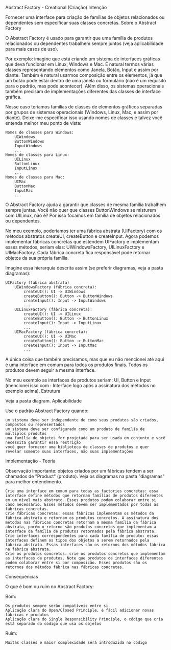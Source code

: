 Abstract Factory - Creational (Criação)
Intenção

Fornecer uma interface para criação de famílias de objetos relacionados ou dependentes sem especificar suas classes concretas.
Sobre o Abstract Factory

O Abstract Factory é usado para garantir que uma família de produtos relacionados ou dependentes trabalhem sempre juntos (veja aplicabilidade para mais casos de uso).

Por exemplo: imagine que está criando um sistema de interfaces gráficas que deva funcionar em Linux, Windows e Mac. É natural termos várias classes representando elementos como Janela, Botão, Input e assim por diante. Também é natural usarmos composição entre os elementos, já que um botão pode estar dentro de uma janela ou formulário (não é um requisito para o padrão, mas pode acontecer). Além disso, os sistemas operacionais também precisam de implementações diferentes das classes de interface gráfica.

Nesse caso teríamos famílias de classes de elementos gráficos separadas por grupos de sistemas operacionais (Windows, Linux, Mac, e assim por diante). Deixe-me especificar isso usando nomes de classes e talvez você entenda melhor meu ponto de vista:

    Nomes de classes para Windows:
        UIWindows
        ButtonWindows
        InputWindows
        ...
    Nomes de classes para Linux:
        UILinux
        ButtonLinux
        InputLinux
        ...
    Nomes de classes para Mac:
        UIMac
        ButtonMac
        InputMac
        ...

O Abstract Factory ajuda a garantir que classes de mesma família trabalhem sempre juntas. Você não quer que classes ButtonWindows se misturem com UILinux, não é? Por isso focamos em família de objetos relacionados ou dependentes.

No meu exemplo, poderíamos ter uma fábrica abstrata (UIFactory) com os métodos abstratos createUI, createButton e createInput. Agora podemos implementar fábricas concretas que estendem UIFactory e implementam esses métodos, seriam elas: UIWindowsFactory, UILinuxFactory e UIMacFactory. Cada fábrica concreta fica responsável pode retornar objetos da sua própria família.

Imagine essa hierarquia descrita assim (se preferir diagramas, veja a pasta diagramas):

    UIFactory (fábrica abstrata)
        UIWindowsFactory (fábrica concreta):
            createUI(): UI -> UIWindows
            createButton(): Button -> ButtonWindows
            createInput(): Input -> InputWindows
            ...
        UILinuxFactory (fábrica concreta):
            createUI(): UI -> UILinux
            createButton(): Button -> ButtonLinux
            createInput(): Input -> InputLinux
            ...
        UIMacFactory (fábrica concreta):
            createUI(): UI -> UIMac
            createButton(): Button -> ButtonMac
            createInput(): Input -> InputMac
            ...

A única coisa que também precisamos, mas que eu não mencionei até aqui é uma interface em comum para todos os produtos finais. Todos os produtos devem seguir a mesma interface.

No meu exemplo as interfaces de produtos seriam: UI, Button e Input (mencionei isso com : Interface logo após a assinatura dos métodos no exemplo acima).
Estrutura

Veja a pasta diagram.
Aplicabilidade

Use o padrão Abstract Factory quando:

    um sistema deve ser independente de como seus produtos são criados, compostos ou representados
    um sistema deve ser configurado como um produto de família de múltiplos produtos
    uma família de objetos for projetada para ser usada em conjunto e você necessita garantir essa restrição
    você quer fornecer uma biblioteca de classes de produtos e quer revelar somente suas interfaces, não suas implementações

Implementação - Teoria

Observação importante: objetos criados por um fábricas tendem a ser chamados de "Product" (produto). Veja os diagramas na pasta "diagramas" para melhor entendimento.

    Crie uma interface em comum para todas as factories concretas: essa interface define métodos que retornam famílias de produtos diferentes em um nível mais abstrato. Esses produtos podem colaborar entre si caso necessário. Esses métodos devem ser implementados por todas as fábricas concretas.
    Crie fábricas concretas: essas fábricas implementam os métodos da fábrica abstrata e retornam os produtos concretos. A assinatura dos métodos nas fábricas concretas retornam a mesma família da fábrica abstrata, porém o retorno são produtos concretos que implementam a interface da família de produtos retornados pela fábrica abstrata.
    Crie interfaces correspondentes para cada família de produto: essas interfaces definem os tipos dos objetos a serem retornados pela fábrica abstrata. Essas interfaces são os retornos dos métodos fábrica na fábrica abstrata.
    Crie os produtos concretos: crie os produtos concretos que implementam as interfaces de produtos. Note que produtos de interfaces diferentes podem colaborar entre si por composição. Esses produtos são os retornos dos métodos fábrica nas fábricas concretas.

Consequências

O que é bom ou ruim no Abstract Factory:

Bom:

    Os produtos sempre serão compatíveis entre si
    Aplicação clara do Open/Closed Principle, é fácil adicionar novas fábricas e produtos
    Aplicação clara do Single Responsibility Principle, o código que cria está separado do código que usa os objetos

Ruim:

    Muitas classes e maior complexidade será introduzida no código
